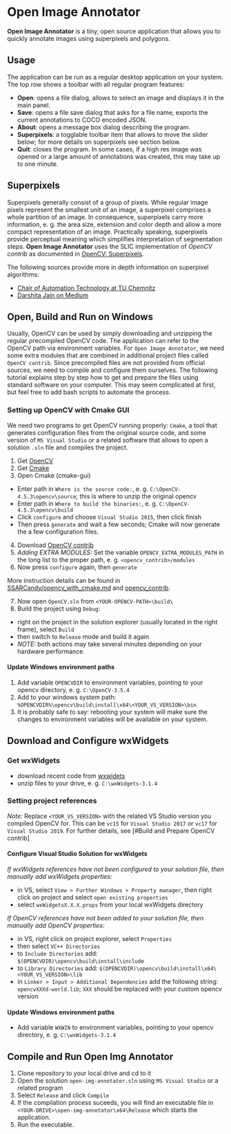 # Open Image Annotator

**Open Image Annotator** is a tiny, open source application that allows you to quickly annotate images using superpixels and polygons.

## Usage

The application can be run as a regular desktop application on your system. The top row shows a toolbar with all regular program features:
* **Open**: opens a file dialog, allows to select an image and displays it in the main panel. 
* **Save**: opens a file save dialog that asks for a file name, exports the current annotations to COCO encoded JSON.
* **About**: opens a message box dialog describing the program.
* **Superpixels**: a togglable toolbar item that allows to move the slider below; for more details on superpixels see section below.
* **Quit**: closes the program. In some cases, if a high res image was opened or a large amount of annotations was created, this may take up to one minute.

## Superpixels

Superpixels generally consist of a group of pixels. While regular image pixels represent the smallest unit of an image, a superpixel comprises a whole partition of an image. 
In consequence, superpixels carry more information, e. g. the area size, extension and color depth and allow a more compact representation of an image. 
Practically speaking, superpixels provide perceptual meaning which simplifies interpretation of segmentation steps.
**Open Image Annotator** uses the SLIC implementation of _OpenCV contrib_ as documented in [OpenCV: Superpixels](https://docs.opencv.org/3.4/df/d6c/group__ximgproc__superpixel.html).

The following sources provide more in depth information on superpixel algorithms: 
* [Chair of Automation Technology at TU Chemnitz](https://www.tu-chemnitz.de/etit/proaut/en/research/superpixel.html)
* [Darshita Jain on Medium](https://darshita1405.medium.com/superpixels-and-slic-6b2d8a6e4f08)

## Open, Build and Run on Windows

Usually, OpenCV can be used by simply downloading and unzipping the regular precompiled OpenCV code. The application can refer to the OpenCV path via environment variables.
For `Open Image Annotator`, we need some extra modules that are combined in additional project files called `OpenCV contrib`. Since precompiled files are not provided from official sources, we need to compile and configure them ourselves. The following tutorial explains step by step how to get and prepare the files using standard software on your computer.
This may seem complicated at first, but feel free to add bash scripts to automate the process.

### Setting up OpenCV with Cmake GUI

We need two programs to get OpenCV running properly: `Cmake`, a tool that generates configuration files from the original source code, and some version of `MS Visual Studio` or a related software that allows to open a solution `.sln` file and compiles the project.

1. Get [OpenCV](https://github.com/Itseez/opencv) 
2. Get [Cmake](https://cmake.org/)
3. Open Cmake (cmake-gui)
 - Enter path in `Where is the source code:`, e. g. `C:\OpenCV-4.5.3\opencv\source`; this is where to unzip the original opencv
 - Enter path in `Where to build the binaries:`, e. g. `C:\OpenCV-4.5.3\opencv\build`
 - Click `configure` and choose `Visual Studio 2015`, then click finish
 - Then press `generate` and wait a few seconds; Cmake will now generate the a few configuration files.

4. Download [OpenCV contrib](https://github.com/Itseez/opencv_contrib)
5. *Adding EXTRA MODULES:* Set the variable `OPENCV_EXTRA_MODULES_PATH` in the long list to the proper path, e. g. `<opencv_contrib>/modules`
6. Now press `configure` again, then `generate`

More instruction details can be found in [SSARCandy/opencv_with_cmake.md](https://gist.github.com/SSARCandy/fc960d8905330ac695e71e3f3807ce3d) and [opencv_contrib](https://github.com/Itseez/opencv_contrib#how-to-build-opencv-with-extra-modules).

7. Now open `OpenCV.sln` from `<YOUR-OPENCV-PATH>\build\`
5. Build the project using `Debug`:
  - right on the project in the solution explorer (usually located in the right frame), select `Build`
  - then switch to `Release` mode and build it again
  - *NOTE:* both actions may take several minutes depending on your hardware performance.
  
#### Update Windows environment paths

1. Add variable `OPENCVDIR` to environment variables, pointing to your opencv directory, e. g. `C:\OpenCV-3.5.4`
2. Add to your windows system path: `%OPENCVDIR%\opencv\build\install\x64\<YOUR_VS_VERSION>\bin`
3. It is probably safe to say: rebooting your system will make sure the changes to environment variables will be available on your system.

## Download and Configure wxWidgets

### Get wxWidgets

- download recent code from [wxwidets](https://www.wxwidgets.org/downloads/)
- unzip files to your drive, e. g. `C:\wxWidgets-3.1.4` 

### Setting project references

_Note:_ Replace `<YOUR_VS_VERSION>` with the related VS Studio version you compiled OpenCV for. This can be `vc15` for `Visual Studio 2017` or `vc17` for `Visual Studio 2019`. For further details, see [#Build and Prepare OpenCV contrib]

#### Configure Visual Studio Solution for wxWidgets

*If wxWidgets references have not been configured to your solution file, then manually add wxWidgets properties:*

- in VS, select `View > Further Windows > Property manager`, then right click on project and select `open existing properties`
- select `wxWidgetsX.X.X.props` from your local wxWidgets directory

*If OpenCV references have not been added to your solution file, then manually add OpenCV properties:*

- in VS, right click on project explorer, select `Properties`
- then select `VC++ Directories`
- to `Include Directories` add: `$(OPENCVDIR)\opencv\build\install\include`
- to `Library Directories` add: `$(OPENCVDIR)\opencv\build\install\x64\<YOUR_VS_VERSION>\lib`
- in `Linker > Input > Additional Dependencies` add the following string: `opencvXXXd-world.lib`; `XXX` should be replaced with your custom opencv version

#### Update Windows environment paths

- Add variable `WXWIN` to environment variables, pointing to your opencv directory, e. g. `C:\wxWidgets-3.1.4`

## Compile and Run Open Img Annotator

1. Clone repository to your local drive and cd to it
1. Open the solution `open-img-annotator.sln` using `MS Visual Studio` or a related program
1. Select `Release` and click `Compile`
1. If the compilation process suceeds, you will find an executable file in `<YOUR-DRIVE>\open-img-annotator\x64\Release` which starts the application.
1. Run the executable.
